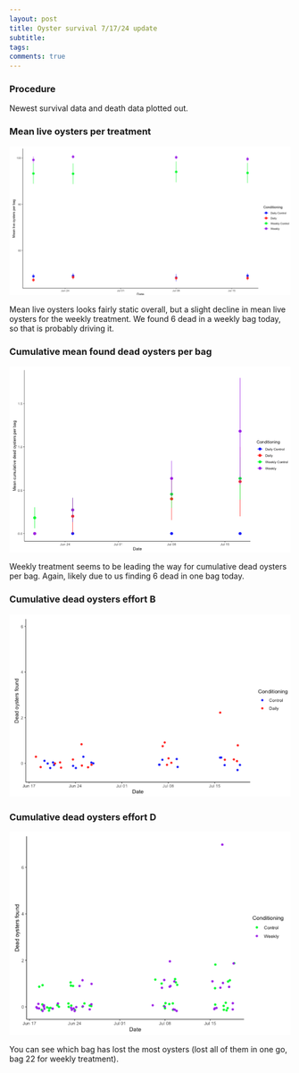 ```yaml
---
layout: post
title: Oyster survival 7/17/24 update
subtitle:
tags:
comments: true
---
```


### Procedure

Newest survival data and death data plotted out.


### Mean live oysters per treatment

![](/post_images/20240717/meanlive.jpg)

Mean live oysters looks fairly static overall, but a slight decline in mean live oysters for the weekly treatment. We found 6 dead in a weekly bag today, so that is probably driving it.

### Cumulative mean found dead oysters per bag

![](/post_images/20240717/meancumdead.jpg)

Weekly treatment seems to be leading the way for cumulative dead oysters per bag. Again, likely due to us finding 6 dead in one bag today.

### Cumulative dead oysters effort B

![](/post_images/20240717/effortB_cumdead.jpg)

### Cumulative dead oysters effort D

![](/post_images/20240717/effortD_cumdead.jpg)

You can see which bag has lost the most oysters (lost all of them in one go, bag 22 for weekly treatment).
